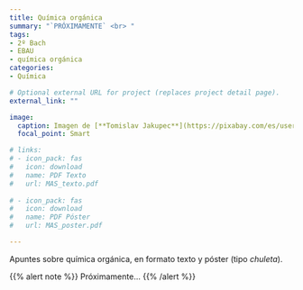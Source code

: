 ```yaml
---
title: Química orgánica
summary: "`PRÓXIMAMENTE` <br> "
tags:
- 2º Bach
- EBAU
- química orgánica
categories:
- Química

# Optional external URL for project (replaces project detail page).
external_link: ""

image:
  caption: Imagen de [**Tomislav Jakupec**](https://pixabay.com/es/users/tommyvideo-3092371/) en [Pixabay](https://pixabay.com/es/)
  focal_point: Smart

# links:
# - icon_pack: fas
#   icon: download
#   name: PDF Texto
#   url: MAS_texto.pdf
  
# - icon_pack: fas
#   icon: download
#   name: PDF Póster
#   url: MAS_poster.pdf

---
```


Apuntes sobre química orgánica, en formato texto y póster (tipo _chuleta_).

{{% alert note %}}
Próximamente...
{{% /alert %}}